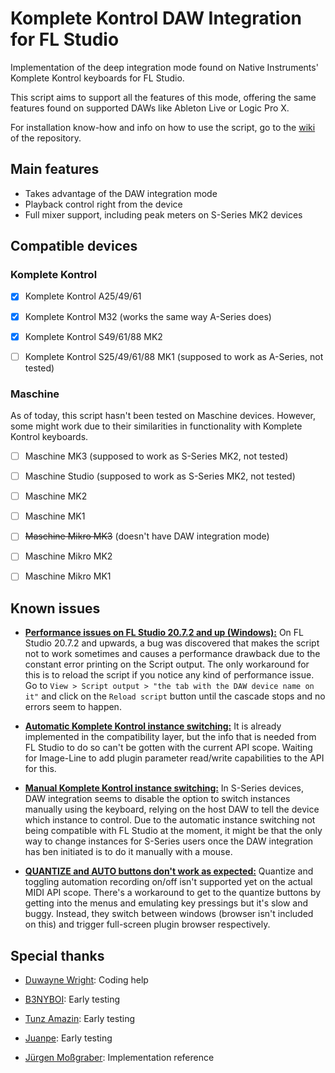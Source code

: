 # Komplete Kontrol DAW Integration for FL Studio

Implementation of the deep integration mode found on Native Instruments' Komplete Kontrol keyboards for FL Studio.

This script aims to support all the features of this mode, offering the same features found on supported DAWs like Ableton Live or Logic Pro X.

For installation know-how and info on how to use the script, go to the [wiki](https://github.com/hobyst/flmidi-kompletekontrol/wiki) of the repository.

## Main features

- Takes advantage of the DAW integration mode
- Playback control right from the device
- Full mixer support, including peak meters on S-Series MK2 devices

## Compatible devices

### Komplete Kontrol

- [x] Komplete Kontrol A25/49/61

- [x] Komplete Kontrol M32 (works the same way A-Series does)

- [x] Komplete Kontrol S49/61/88 MK2

- [ ] Komplete Kontrol S25/49/61/88 MK1 (supposed to work as A-Series, not tested)

### Maschine

As of today, this script hasn't been tested on Maschine devices. However, some might work due to their similarities in functionality with Komplete Kontrol keyboards.

- [ ] Maschine MK3 (supposed to work as S-Series MK2, not tested)

- [ ] Maschine Studio (supposed to work as S-Series MK2, not tested)

- [ ] Maschine MK2

- [ ] Maschine MK1

- [ ] ~~Maschine Mikro MK3~~ (doesn't have DAW integration mode)

- [ ] Maschine Mikro MK2

- [ ] Maschine Mikro MK1

## Known issues

- [**Performance issues on FL Studio 20.7.2 and up (Windows):**](https://github.com/hobyst/flmidi-kompletekontrol/issues/8) On FL Studio 20.7.2 and upwards, a bug was discovered that makes the script not to work sometimes and causes a performance drawback due to the constant error printing on the Script output. The only workaround for this is to reload the script if you notice any kind of performance issue. Go to `View > Script output > "the tab with the DAW device name on it"` and click on the `Reload script` button until the cascade stops and no errors seem to happen.

- [**Automatic Komplete Kontrol instance switching:**](https://github.com/hobyst/flmidi-kompletekontrol/issues/3) It is already implemented in the compatibility layer, but the info that is needed from FL Studio to do so can't be gotten with the current API scope. Waiting for Image-Line to add plugin parameter read/write capabilities to the API for this.

- [**Manual Komplete Kontrol instance switching:**](https://github.com/hobyst/flmidi-kompletekontrol/issues/4) In S-Series devices, DAW integration seems to disable the option to switch instances manually using the keyboard, relying on the host DAW to tell the device which instance to control. Due to the automatic instance switching not being compatible with FL Studio at the moment, it might be that the only way to change instances for S-Series users once the DAW integration has ben initiated is to do it manually with a mouse.

- [**QUANTIZE and AUTO buttons don't work as expected:**](https://github.com/hobyst/flmidi-kompletekontrol/issues/5) Quantize and toggling automation recording on/off isn't supported yet on the actual MIDI API scope. There's a workaround to get to the quantize buttons by getting into the menus and emulating key pressings but it's slow and buggy. Instead, they switch between windows (browser isn't included on this) and trigger full-screen plugin browser respectively.

## Special thanks

- [Duwayne Wright](https://github.com/soundwrightpro): Coding help

- [B3NYBOI](https://www.youtube.com/channel/UC8C58LOA00jy600kt6h1hTw/): Early testing

- [Tunz Amazin](https://twitter.com/HearMyTunz): Early testing

- [Juanpe](https://www.youtube.com/channel/UC_3ONcvDjAyr1POm2ieefPg/): Early testing

- [Jürgen Moßgraber](https://github.com/git-moss): Implementation reference